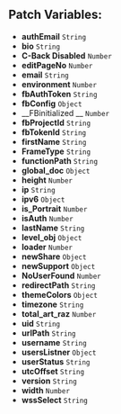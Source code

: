 ## Patch Variables:

* __authEmail__ ```String```
* __bio__ ```String```
* __C-Back Disabled__ ```Number```
* __editPageNo__ ```Number```
* __email__ ```String```
* __environment__ ```Number```
* __fbAuthToken__ ```String```
* __fbConfig__ ```Object```
* __FBinitialized __ ```Number```
* __fbProjectId__ ```String```
* __fbTokenId__ ```String```
* __firstName__ ```String```
* __FrameType__ ```String```
* __functionPath__ ```String```
* __global_doc__ ```Object```
* __height__ ```Number```
* __ip__ ```String```
* __ipv6__ ```Object```
* __is_Portrait__ ```Number```
* __isAuth__ ```Number```
* __lastName__ ```String```
* __level_obj__ ```Object```
* __loader__ ```Number```
* __newShare__ ```Object```
* __newSupport__ ```Object```
* __NoUserFound__ ```Number```
* __redirectPath__ ```String```
* __themeColors__ ```Object```
* __timezone__ ```String```
* __total_art_raz__ ```Number```
* __uid__ ```String```
* __urlPath__ ```String```
* __username__ ```String```
* __usersListner__ ```Object```
* __userStatus__ ```String```
* __utcOffset__ ```String```
* __version__ ```String```
* __width__ ```Number```
* __wssSelect__ ```String```

